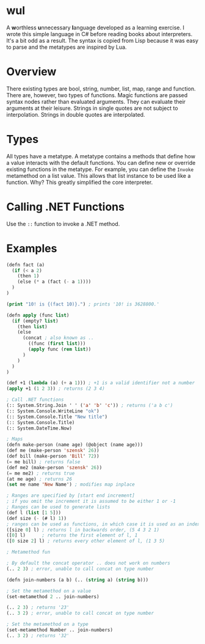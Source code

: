 wul
========
A **w**orthless **u**nnecessary **l**anguage developed as a learning exercise. I wrote this simple language in C# before reading books about interpreters. It's a bit odd as a result. The syntax is copied from Lisp because it was easy to parse and the metatypes are inspired by Lua. 

Overview
========
There existing types are bool, string, number, list, map, range and function. There are, however, two types of functions. Magic functions are passed syntax nodes rather than evaluated arguments. 
They can evaluate their arguments at their leisure. Strings in single quotes are not subject to interpolation. Strings in double quotes are interpolated. 

Types
=========
All types have a metatype. A metatype contains a methods that define how a value interacts with the default functions. You can define new or override existing functions in the metatype. For example, you can define the `Invoke` metamethod on a list value. This allows that list instance to be used like a function. Why? This greatly simplified the core interpreter.

Calling .NET Functions
======================
Use the `::` function to invoke a .NET method. 

Examples
=======
```lisp
(defn fact (a) 
  (if (< a 2) 
    (then 1)
    (else (* a (fact (- a 1))))
  )
)

(print "10! is {(fact 10)}.") ; prints '10! is 3628800.'
```

```lisp
(defn apply (func list)
  (if (empty? list) 
    (then list) 
    (else 
      (concat ; also known as ..
        ((func (first list))) 
        (apply func (rem list))
      )
    )
  )
)

(def +1 (lambda (a) (+ a 1))) ; +1 is a valid identifier not a number
(apply +1 (1 2 3)) ; returns (2 3 4)
```

```lisp
; Call .NET functions
(:: System.String.Join ' ' ('a' 'b' 'c')) ; returns ('a b c')
(:: System.Console.WriteLine "ok") 
(:: System.Console.Title "New title")
(:: System.Console.Title) 
(:: System.DateTime.Now) 

```

```lisp
; Maps
(defn make-person (name age) (@object (name age)))
(def me (make-person 'szensk' 26))
(def bill (make-person 'Bill' 72))
(= me bill) ; returns false
(def me2 (make-person 'szensk' 26))
(= me me2) ; returns true
(at me age) ; returns 26
(set me name 'New Name') ; modifies map inplace 
```

```lisp
; Ranges are specified by [start end increment]
; if you omit the increment it is assumed to be either 1 or -1
; Ranges can be used to generate lists
(def l (list [1 5])) 
(def size (- (# l) 1))
; ranges can be used as functions, in which case it is used as an index into a list
([size 0] l) ; returns l in backwards order, (5 4 3 2 1)
([0] l)      ; returns the first element of l, 1
([0 size 2] l) ; returns every other element of l, (1 3 5)
```

```lisp
; Metamethod fun

; By default the concat operator .. does not work on numbers
(.. 2 3) ; error, unable to call concat on type number 

(defn join-numbers (a b) (.. (string a) (string b)))

; Set the metamethod on a value
(set-metamethod 2 .. join-numbers)

(.. 2 3) ; returns '23'
(.. 3 2) ; error, unable to call concat on type number

; Set the metamethod on a type
(set-metamethod Number .. join-numbers)
(.. 3 2) ; returns '32'
```